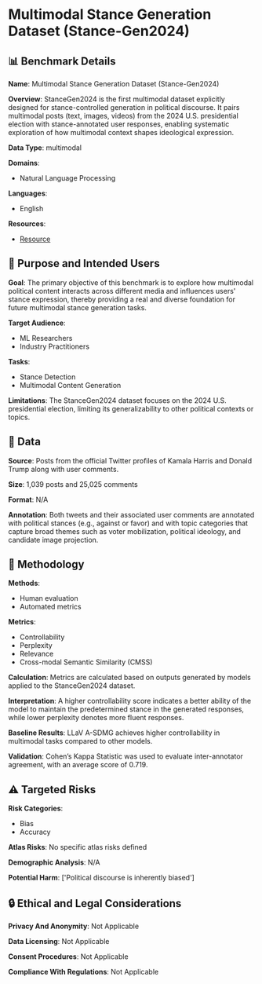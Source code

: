 # Multimodal Stance Generation Dataset (Stance-Gen2024)

## 📊 Benchmark Details

**Name**: Multimodal Stance Generation Dataset (Stance-Gen2024)

**Overview**: StanceGen2024 is the first multimodal dataset explicitly designed for stance-controlled generation in political discourse. It pairs multimodal posts (text, images, videos) from the 2024 U.S. presidential election with stance-annotated user responses, enabling systematic exploration of how multimodal context shapes ideological expression.

**Data Type**: multimodal

**Domains**:
- Natural Language Processing

**Languages**:
- English

**Resources**:
- [Resource](https://anonymous.4open.science/r/StanceGen-BE9D)

## 🎯 Purpose and Intended Users

**Goal**: The primary objective of this benchmark is to explore how multimodal political content interacts across different media and influences users' stance expression, thereby providing a real and diverse foundation for future multimodal stance generation tasks.

**Target Audience**:
- ML Researchers
- Industry Practitioners

**Tasks**:
- Stance Detection
- Multimodal Content Generation

**Limitations**: The StanceGen2024 dataset focuses on the 2024 U.S. presidential election, limiting its generalizability to other political contexts or topics.

## 💾 Data

**Source**: Posts from the official Twitter profiles of Kamala Harris and Donald Trump along with user comments.

**Size**: 1,039 posts and 25,025 comments

**Format**: N/A

**Annotation**: Both tweets and their associated user comments are annotated with political stances (e.g., against or favor) and with topic categories that capture broad themes such as voter mobilization, political ideology, and candidate image projection.

## 🔬 Methodology

**Methods**:
- Human evaluation
- Automated metrics

**Metrics**:
- Controllability
- Perplexity
- Relevance
- Cross-modal Semantic Similarity (CMSS)

**Calculation**: Metrics are calculated based on outputs generated by models applied to the StanceGen2024 dataset.

**Interpretation**: A higher controllability score indicates a better ability of the model to maintain the predetermined stance in the generated responses, while lower perplexity denotes more fluent responses.

**Baseline Results**: LLaV A-SDMG achieves higher controllability in multimodal tasks compared to other models.

**Validation**: Cohen’s Kappa Statistic was used to evaluate inter-annotator agreement, with an average score of 0.719.

## ⚠️ Targeted Risks

**Risk Categories**:
- Bias
- Accuracy

**Atlas Risks**:
No specific atlas risks defined

**Demographic Analysis**: N/A

**Potential Harm**: ['Political discourse is inherently biased']

## 🔒 Ethical and Legal Considerations

**Privacy And Anonymity**: Not Applicable

**Data Licensing**: Not Applicable

**Consent Procedures**: Not Applicable

**Compliance With Regulations**: Not Applicable
